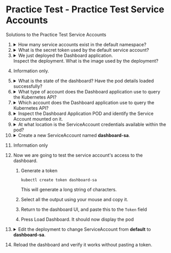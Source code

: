 # Practice Test - Practice Test Service Accounts
 

Solutions to the Practice Test Service Accounts
1.  <details>
    <summary>How many service accounts exist in the default namespace?</summary>

    Run the command `kubectl get serviceaccounts` and count the number of accounts.

    </details>

1.  <details>
    <summary>What is the secret token used by the default service account?</summary>

    Run the command `kubectl describe serviceaccount default` and look at the `Tokens` field.

    > `none`

    </dtails>

1.  <details>
    <summary>We just deployed the Dashboard application.<br/>Inspect the deployment. What is the image used by the deployment?</summary>


    Run the command `kubectl describe deployment` and look at the `Image` field

    > `gcr.io/kodekloud/customimage/my-kubernetes-dashboard`

    </details>

1. Information only.

1.  <details>
    <summary>What is the state of the dashboard? Have the pod details loaded successfully?</summary>

    Open the `web-dashboard` link located above the terminal and inspect the status. We can see an error message, therefore the status is...

    > `Failed`

    </details>

1.  <details>
    <summary>What type of account does the Dashboard application use to query the Kubernetes API?</summary>

    As evident from the error in the web-dashboard UI, the pod makes use of a service account to query the Kubernetes API.

    > Service Account

    </details>

1.  <details>
    <summary>Which account does the Dashboard application use to query the Kubernetes API?</summary>

    To find this, we need to insect the YAML of the running pod. The correct field for specifying a pod's service account is `serviceAccountName`. To save looking at _all_ the YAML, we can use `grep` command to extract only that field:

    ```
    kubectl get po -o yaml | grep 'serviceAccountName:'
    ```

    You could also do it with JSONPath. First get the name of the pod using `kubectl get pods`. It will be different each time you run this lab. Then the command is e.g.

    ```
    kubectl get po web-dashboard-65b9cf6cbb-79vbs -o jsonpath='{.spec.serviceAccountName}'
    ```

    > `default`

    </details>

1.  <details>
    <summary>Inspect the Dashboard Application POD and identify the Service Account mounted on it.</summary>

    This is the same as the previous question.

    > `default`

    </details>

1.  <details>
    <summary>At what location is the ServiceAccount credentials available within the pod?</summary>

    Know that service account tokens are mounted in pods as a volume mount, so it is the `volumeMounts` section in which we look.

    ```
    kubectl describe pod
    ```

    Find the `Mounts` section which represents mounted volumes, and you will see a path to the mounted service account. From the anwsers, choose the one with the correct path prefix

    > `/var/run/secrets`

    </details>

1.  <details>
    <summary> Create a new ServiceAccount named <b>dashboard-sa</b>.</summary>

    Run the command `kubectl create serviceaccount dashboard-sa`

    </details>

1. Information only

1.  Now we are going to test the service account's access to the dashboard.

    1. Generate a token

        ```
        kubectl create token dashboard-sa
        ```

        This will generate a long string of characters.

    1. Select all the output using your mouse and copy it.
    1. Return to the dashboard UI, and paste this to the `Token` field
    1. Press Load Dashboard. It should now display the pod

1.  <details>
    <summary>Edit the deployment to change ServiceAccount from <b>default</b> to <b>dashboard-sa</b>.</summary>

    1. Use command `kubectl edit deployment web-dashboard`, which opens the running deployment in `vi`
    1. Move dowm to the deployment spec and insert the service account as shown:

      ```yaml
      apiVersion: apps/v1
      kind: Deployment
      metadata:
        annotations:
          deployment.kubernetes.io/revision: "2"
        creationTimestamp: "2023-02-21T19:29:21Z"
        generation: 2
        name: web-dashboard
        namespace: default
        resourceVersion: "1499"
        uid: ac5a26bf-7a88-41cc-8db3-d5a4bd2ad31c
      spec:
        progressDeadlineSeconds: 600
        replicas: 1
        revisionHistoryLimit: 10
        selector:
          matchLabels:
            name: web-dashboard
        strategy:
          rollingUpdate:
            maxSurge: 25%
            maxUnavailable: 25%
          type: RollingUpdate
        template:
          metadata:
            creationTimestamp: null
            labels:
              name: web-dashboard
          spec:
            serviceAccountName: dashboard-sa    # <- Insert this line
            containers:
            - env:
              - name: PYTHONUNBUFFERED
                value: "1"
              image: gcr.io/kodekloud/customimage/my-kubernetes-dashboard
              imagePullPolicy: Always
              name: web-dashboard
              ports:
              - containerPort: 8080
                protocol: TCP
      ```

    1. Save and exit `vi`. The deployment will be updated

    </details>

1. Reload the dashboard and verify it works without pasting a token.
